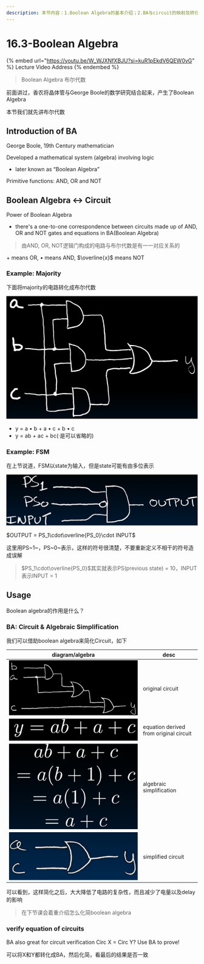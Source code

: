 ```yaml
---
description: 本节内容：1.Boolean Algebra的基本介绍；2.BA与circuit的映射及转化；3.BA可以用来简化circuit，也可以用来比较circuit；
---
```


# 16.3-Boolean Algebra

{% embed url="https://youtu.be/W_WJXNfXBJU?si=kuR1pEkdV6QEW0vG" %}
Lecture Video Address
{% endembed %}

> Boolean Algebra 布尔代数

前面讲过，香农将晶体管与George Boole的数学研究结合起来，产生了Boolean Algebra

本节我们就先讲布尔代数

## Introduction of BA

George Boole, 19th Century mathematician

Developed a mathematical system (algebra) involving logic

- later known as “Boolean Algebra”

Primitive functions: AND, OR and NOT

## Boolean Algebra ↔ Circuit

Power of Boolean Algebra

- there's a one-to-one correspondence between circuits made up of AND, OR and NOT gates and equations in BA(Boolean Algebra)

> 由AND, OR, NOT逻辑门构成的电路与布尔代数是有一一对应关系的

\+ means OR, • means AND, $\overline{x}$ means NOT

### Example: Majority

下面将majority的电路转化成布尔代数

![image-20240613133642047](.image/image-20240613133642047.png)

- y = a • b + a • c + b • c 
- y = ab + ac + bc(·是可以省略的)

### Example: FSM

在上节说道，FSM以state为输入，但是state可能有由多位表示

![image-20240613154307591](.image/image-20240613154307591.png)

$OUTPUT = PS_1\cdot\overline{PS_0}\cdot INPUT$

这里用PS~1~，PS~0~表示，这样的符号很清楚，不要重新定义不相干的符号造成误解

> $PS_1\cdot\overline{PS_0}$其实就表示PS(previous state) = 10，INPUT表示INPUT = 1

## Usage

Boolean algebra的作用是什么？

### BA: Circuit & Algebraic Simplification

我们可以借助boolean algebra来简化Circuit，如下

| diagram/algebra                                              | desc                                   |
| ------------------------------------------------------------ | -------------------------------------- |
| ![image-20240613155016212](.image/image-20240613155016212.png) | original circuit                       |
| ![image-20240613155019179](.image/image-20240613155019179.png) | equation derived from original circuit |
| ![image-20240613155022150](.image/image-20240613155022150.png) | algebraic simplification               |
| ![image-20240613155025364](.image/image-20240613155025364.png) | simplified circuit                     |

可以看到，这样简化之后，大大降低了电路的复杂性，而且减少了电量以及delay的影响

> 在下节课会着重介绍怎么化简boolean algebra

### verify equation of circuits

BA also great for circuit verification Circ X = Circ Y? Use BA to prove!

可以将X和Y都转化成BA，然后化简，看最后的结果是否一致
